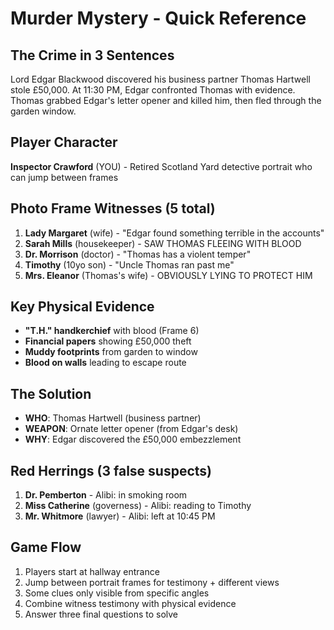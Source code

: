 # Murder Mystery - Quick Reference

## The Crime in 3 Sentences
Lord Edgar Blackwood discovered his business partner Thomas Hartwell stole £50,000. At 11:30 PM, Edgar confronted Thomas with evidence. Thomas grabbed Edgar's letter opener and killed him, then fled through the garden window.

## Player Character
**Inspector Crawford** (YOU) - Retired Scotland Yard detective portrait who can jump between frames

## Photo Frame Witnesses (5 total)
1. **Lady Margaret** (wife) - "Edgar found something terrible in the accounts"
2. **Sarah Mills** (housekeeper) - SAW THOMAS FLEEING WITH BLOOD
3. **Dr. Morrison** (doctor) - "Thomas has a violent temper"
4. **Timothy** (10yo son) - "Uncle Thomas ran past me"
5. **Mrs. Eleanor** (Thomas's wife) - OBVIOUSLY LYING TO PROTECT HIM

## Key Physical Evidence
- **"T.H." handkerchief** with blood (Frame 6)
- **Financial papers** showing £50,000 theft
- **Muddy footprints** from garden to window
- **Blood on walls** leading to escape route

## The Solution
- **WHO**: Thomas Hartwell (business partner)
- **WEAPON**: Ornate letter opener (from Edgar's desk)
- **WHY**: Edgar discovered the £50,000 embezzlement

## Red Herrings (3 false suspects)
1. **Dr. Pemberton** - Alibi: in smoking room
2. **Miss Catherine** (governess) - Alibi: reading to Timothy
3. **Mr. Whitmore** (lawyer) - Alibi: left at 10:45 PM

## Game Flow
1. Players start at hallway entrance
2. Jump between portrait frames for testimony + different views
3. Some clues only visible from specific angles
4. Combine witness testimony with physical evidence
5. Answer three final questions to solve